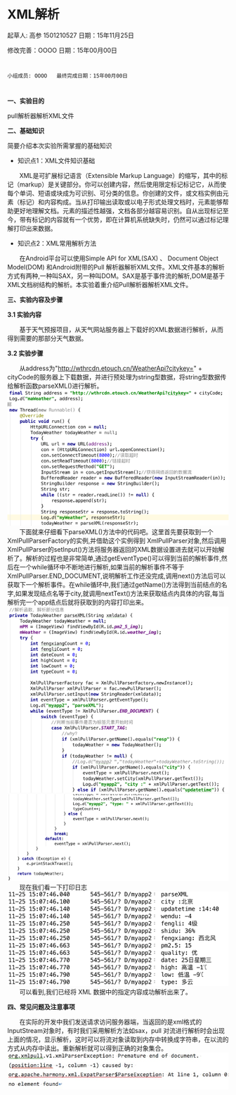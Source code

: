# XML解析

起草人: 高参 1501210527   日期：15年11月25日

修改完善：OOOO   日期：15年00月00日
# 


    小组成员: OOOO   最终完成日期：15年00月00日
# 

**一、实验目的**

pull解析器解析XML文件

**二、基础知识**

简要介绍本次实验所需掌握的基础知识
   
* 知识点1：XML文件知识基础

&#160; &#160; &#160; &#160;XML是可扩展标记语言（Extensible Markup Language）的缩写，其中的标记（markup）是关键部分。你可以创建内容，然后使用限定标记标记它，从而使每个单词、短语或块成为可识别、可分类的信息。你创建的文件，或文档实例由元素（标记）和内容构成。当从打印输出读取或以电子形式处理文档时，元素能够帮助更好地理解文档。元素的描述性越强，文档各部分越容易识别。自从出现标记至今，带有标记的内容就有一个优势，即在计算机系统缺失时，仍然可以通过标记理解打印出来数据。

* 知识点2：XML常用解析方法

&#160; &#160; &#160; &#160;在Android平台可以使用Simple API for XML(SAX) 、 Document Object Model(DOM) 和Android附带的Pull 解析器解析XML文件。XML文件基本的解析方式有两种,一种叫SAX，另一种叫DOM。SAX是基于事件流的解析,DOM是基于XML文档树结构的解析。本实验着重介绍Pull解析器解析XML文件。

**三、实验内容及步骤**

**3.1 实验内容**

&#160; &#160; &#160; &#160;基于天气预报项目，从天气网站服务器上下载好的XML数据进行解析，从而得到需要的那部分天气数据。

**3.2 实验步骤**

&#160; &#160; &#160; &#160;从address为"http://wthrcdn.etouch.cn/WeatherApi?citykey=" + cityCode的服务器上下载数据，并进行预处理为string型数据，将string型数据传给解析函数parseXML()进行解析。  
![](1.png)  
&#160; &#160; &#160; &#160;下面就来仔细看下parseXML()方法中的代码吧。这里首先要获取到一个XmlPullParserFactory的实例,并借助这个实例得到 XmlPullParser对象,然后调用XmlPullParser的setInput()方法将服务器返回的XML数据设置进去就可以开始解析了。解析的过程也是非常简单,通过getEventType()可以得到当前的解析事件,然后在一个while循环中不断地进行解析,如果当前的解析事件不等于XmlPullParser.END_DOCUMENT,说明解析工作还没完成,调用next()方法后可以获取下一个解析事件。在while循环中,我们通过getName()方法得到当前结点的名字,如果发现结点名等于city,就调用nextText()方法来获取结点内具体的内容,每当解析完一个app结点后就将获取到的内容打印出来。  
![](2.png)![](3.png)  
&#160; &#160; &#160; &#160;现在我们看一下打印日志  
![](4.png)  
&#160; &#160; &#160; &#160;可以看到,我们已经将 XML 数据中的指定内容成功解析出来了。

**四、常见问题及注意事项**

&#160; &#160; &#160; &#160;在实际的开发中我们发送请求访问服务器端，当返回的是xml格式的InputStream对象时，有时我们采用解析方法如sax，pull 对流进行解析时会出现上面的情况，显示解析，这时可以将流对象读取到内存中转换成字符串，在以流的方式从内存中读出。重新解析就可以得到正确的对象集合。  
![](DC45703D-D0F1-452E-911A-2D3E32DC0C57.png)


